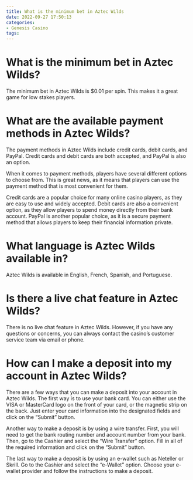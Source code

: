 ```yaml
---
title: What is the minimum bet in Aztec Wilds
date: 2022-09-27 17:50:13
categories:
- Genesis Casino
tags:
---
```



#  What is the minimum bet in Aztec Wilds?

The minimum bet in Aztec Wilds is $0.01 per spin. This makes it a great game for low stakes players.

#  What are the available payment methods in Aztec Wilds?

The payment methods in Aztec Wilds include credit cards, debit cards, and PayPal. Credit cards and debit cards are both accepted, and PayPal is also an option.

When it comes to payment methods, players have several different options to choose from. This is great news, as it means that players can use the payment method that is most convenient for them.

Credit cards are a popular choice for many online casino players, as they are easy to use and widely accepted. Debit cards are also a convenient option, as they allow players to spend money directly from their bank account. PayPal is another popular choice, as it is a secure payment method that allows players to keep their financial information private.

#  What language is Aztec Wilds available in?

Aztec Wilds is available in English, French, Spanish, and Portuguese.

#  Is there a live chat feature in Aztec Wilds?

There is no live chat feature in Aztec Wilds. However, if you have any questions or concerns, you can always contact the casino’s customer service team via email or phone.

#  How can I make a deposit into my account in Aztec Wilds?

There are a few ways that you can make a deposit into your account in Aztec Wilds. The first way is to use your bank card. You can either use the VISA or MasterCard logo on the front of your card, or the magnetic strip on the back. Just enter your card information into the designated fields and click on the “Submit” button.

Another way to make a deposit is by using a wire transfer. First, you will need to get the bank routing number and account number from your bank. Then, go to the Cashier and select the “Wire Transfer” option. Fill in all of the required information and click on the “Submit” button.

The last way to make a deposit is by using an e-wallet such as Neteller or Skrill. Go to the Cashier and select the “e-Wallet” option. Choose your e-wallet provider and follow the instructions to make a deposit.